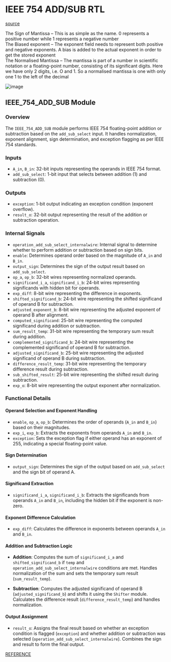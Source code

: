 # IEEE 754 ADD/SUB RTL

[source](https://www.geeksforgeeks.org/ieee-standard-754-floating-point-numbers)

The Sign of Mantissa – This is as simple as the name. 0 represents a positive number while 1 represents a negative number <br>
The Biased exponent – The exponent field needs to represent both positive and negative exponents. A bias is added to the actual exponent in order to get the stored exponent <br>
The Normalised Mantissa – The mantissa is part of a number in scientific notation or a floating-point number, consisting of its significant digits. Here we have only 2 digits, i.e. O and 1. So a normalised mantissa is one with only one 1 to the left of the decimal <br>

![image](https://github.com/Nawras-Ahamed/100DaysOfRTL/assets/50738659/806bf065-337f-4690-9a07-f66e3f66fae3)

## IEEE_754_ADD_SUB Module

### Overview
The `IEEE_754_ADD_SUB` module performs IEEE 754 floating-point addition or subtraction based on the `add_sub_select` input. It handles normalization, exponent alignment, sign determination, and exception flagging as per IEEE 754 standards.

### Inputs
- `A_in`, `B_in`: 32-bit inputs representing the operands in IEEE 754 format.
- `add_sub_select`: 1-bit input that selects between addition (1) and subtraction (0).
  
### Outputs
- `exception`: 1-bit output indicating an exception condition (exponent overflow).
- `result_o`: 32-bit output representing the result of the addition or subtraction operation.

### Internal Signals
- `operation_add_sub_select_internalwire`: Internal signal to determine whether to perform addition or subtraction based on sign bits.
- `enable`: Determines operand order based on the magnitude of `A_in` and `B_in`.
- `output_sign`: Determines the sign of the output result based on `add_sub_select`.
- `op_a`, `op_b`: 32-bit wires representing normalized operands.
- `significand_i_a`, `significand_i_b`: 24-bit wires representing significands with hidden bit for operands.
- `exp_diff`: 8-bit wire representing the difference in exponents.
- `shifted_significand_b`: 24-bit wire representing the shifted significand of operand B for subtraction.
- `adjusted_exponent_b`: 8-bit wire representing the adjusted exponent of operand B after alignment.
- `computed_significand`: 25-bit wire representing the computed significand during addition or subtraction.
- `sum_result_temp`: 31-bit wire representing the temporary sum result during addition.
- `complemented_significand_b`: 24-bit wire representing the complemented significand of operand B for subtraction.
- `adjusted_significand_b`: 25-bit wire representing the adjusted significand of operand B during subtraction.
- `difference_result_temp`: 31-bit wire representing the temporary difference result during subtraction.
- `sub_shifted_result`: 25-bit wire representing the shifted result during subtraction.
- `exp_o`: 8-bit wire representing the output exponent after normalization.

### Functional Details

#### Operand Selection and Exponent Handling
- `enable`, `op_a`, `op_b`: Determines the order of operands (`A_in` and `B_in`) based on their magnitudes.
- `exp_i`, `exp_b`: Extracts the exponents from operands `A_in` and `B_in`.
- `exception`: Sets the exception flag if either operand has an exponent of 255, indicating a special floating-point value.

#### Sign Determination
- `output_sign`: Determines the sign of the output based on `add_sub_select` and the sign bit of operand A.

#### Significand Extraction
- `significand_i_a`, `significand_i_b`: Extracts the significands from operands `A_in` and `B_in`, including the hidden bit if the exponent is non-zero.

#### Exponent Difference Calculation
- `exp_diff`: Calculates the difference in exponents between operands `A_in` and `B_in`.

#### Addition and Subtraction Logic
- **Addition**: Computes the sum of `significand_i_a` and `shifted_significand_b` if `temp` and `operation_add_sub_select_internalwire` conditions are met. Handles normalization of the sum and sets the temporary sum result (`sum_result_temp`).

- **Subtraction**: Computes the adjusted significand of operand B (`adjusted_significand_b`) and shifts it using the `Shifter` module. Calculates the difference result (`difference_result_temp`) and handles normalization.

#### Output Assignment
- `result_o`: Assigns the final result based on whether an exception condition is flagged (`exception`) and whether addition or subtraction was selected (`operation_add_sub_select_internalwire`). Combines the sign and result to form the final output.

[REFERENCE](https://github.com/sudhamshu091/32-Verilog-Mini-Projects/tree/main/Floating%20Point%20IEEE%20754%20Addition%20Subtraction)
